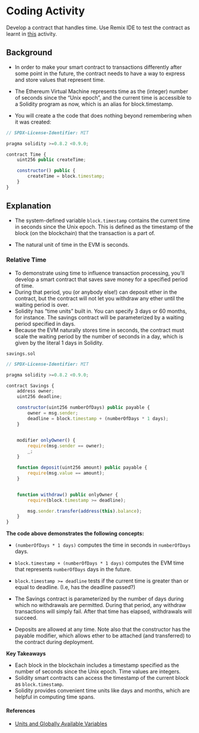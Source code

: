 # Coding Activity

Develop a contract that handles time. Use Remix IDE to test the contract as learnt in [this](../../class-2/asynchronous/README.md) activity.

## Background

- In order to make your smart contract to transactions differently after some point in the future, the contract needs to have a way to express and store values that represent time.
- The Ethereum Virtual Machine represents time as the (integer) number of seconds since the “Unix epoch”, and the current time is accessible to a Solidity program as now, which is an alias for block.timestamp.

- You will create a the code that does nothing beyond remembering when it was created:

```js
// SPDX-License-Identifier: MIT

pragma solidity >=0.8.2 <0.9.0;

contract Time {
    uint256 public createTime;

    constructor() public {
        createTime = block.timestamp;
    }
}
```

## Explanation

- The system-defined variable `block.timestamp` contains the current time in seconds since the Unix epoch. This is defined as the timestamp of the block (on the blockchain) that the transaction is a part of.

- The natural unit of time in the EVM is seconds.

### Relative Time

- To demonstrate using time to influence transaction processing, you'll develop a smart contract that saves save money for a specified period of time.
- During that period, you (or anybody else!) can deposit ether in the contract, but the contract will not let you withdraw any ether until the waiting period is over.
- Solidity has “time units” built in. You can specify 3 days or 60 months, for instance. The savings contract will be parameterized by a waiting period specified in days.
- Because the EVM naturally stores time in seconds, the contract must scale the waiting period by the number of seconds in a day, which is given by the literal 1 days in Solidity.

`savings.sol`

```js
// SPDX-License-Identifier: MIT

pragma solidity >=0.8.2 <0.9.0;

contract Savings {
    address owner;
    uint256 deadline;

    constructor(uint256 numberOfDays) public payable {
        owner = msg.sender;
        deadline = block.timestamp + (numberOfDays * 1 days);
    }


    modifier onlyOwner() {
        require(msg.sender == owner);
        _;
    }

    function deposit(uint256 amount) public payable {
        require(msg.value == amount);
    }


    function withdraw() public onlyOwner {
        require(block.timestamp >= deadline);

        msg.sender.transfer(address(this).balance);
    }
}
```

**The code above demonstrates the following concepts:**

- `(numberOfDays * 1 days)` computes the time in seconds in `numberOfDays` days.
- `block.timestamp + (numberOfDays * 1 days)` computes the EVM time that represents `numberOfDays` days in the future.
- `block.timestamp >= deadline` tests if the current time is greater than or equal to deadline. (I.e, has the deadline passed?)
- The Savings contract is parameterized by the number of days during which no withdrawals are permitted. During that period, any withdraw transactions will simply fail. After that time has elapsed, withdrawals will succeed.

- Deposits are allowed at any time. Note also that the constructor has the payable modifier, which allows ether to be attached (and transferred) to the contract during deployment.

**Key Takeaways**

- Each block in the blockchain includes a timestamp specified as the number of seconds since the Unix epoch. Time values are integers.
- Solidity smart contracts can access the timestamp of the current block as `block.timestamp`.
- Solidity provides convenient time units like days and months, which are helpful in computing time spans.

#### References

- [Units and Globally Available Variables](https://docs.soliditylang.org/en/latest/units-and-global-variables.html#units-and-globally-available-variables)
